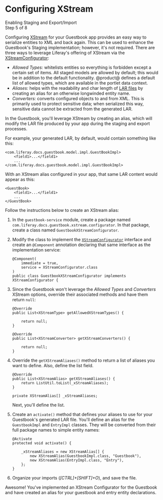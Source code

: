 # Configuring XStream [](id=configuring-xstream)

<div class="learn-path-step">
    <p>Enabling Staging and Export/Import<br>Step 5 of 8</p>
</div>

Configuring [XStream](http://x-stream.github.io/index.html) for your Guestbook
app provides an easy way to serialize entities to XML and back again. This can
be used to enhance the Guestbook's Staging implementation; however, it's not
required. There are three ways to leverage Liferay's offering of XStream via the
[XStreamConfigurator](@app-ref@/foundation/latest/javadocs/com/liferay/xstream/configurator/XStreamConfigurator.html):

- *Allowed Types:* whitelists entities so everything is forbidden except a
  certain set of items. All staged models are allowed by default; this would be
  in addition to the default functionality. @product@ defines a default list of
  allowed types, which are available in the portlet data context.
- *Aliases:* helps with the readability and char length of
  [LAR files](/develop/tutorials/-/knowledge_base/7-0/understanding-data-handlers#liferay-archive-lar-file)
  by creating an alias for an otherwise longwinded entity name.
- *Converters:* converts configured objects to and from XML. This is primarily
  used to protect sensitive data; when serialized this way, sensitive data
  cannot be extracted from the generated LAR.

In the Guestbook, you'll leverage XStream by creating an alias, which will
modify the LAR file produced by your app during the staging and export
processes.

For example, your generated LAR, by default, would contain something like this:

    <com.liferay.docs.guestbook.model.impl.GuestBookImpl>
        <field1>...</field1>
        ...
    </com.liferay.docs.guestbook.model.impl.GuestBookImpl>

With an XStream alias configured in your app, that same LAR content would appear
as this:

    <GuestBook>
        <field1>...</field1>
        ...
    </GuestBook>

Follow the instructions below to create an XStream alias:

1.  In the `guestbook-service` module, create a package named
    `com.liferay.docs.guestbook.xstream.configurator`. In that package, create
    a class named `GuestbookXStreamConfigurator`.

2.  Modify the class to implement the
    [`XStreamConfigurator`](@app-ref@/foundation/latest/javadocs/com/liferay/xstream/configurator/XStreamConfigurator.html)
    interface and create an `@Component` annotation declaring that same
    interface as the implementation service:

        @Component(
            immediate = true, 
            service = XStreamConfigurator.class
        )
        public class GuestbookXStreamConfigurator implements XStreamConfigurator {

3.  Since the Guestbook won't leverage the *Allowed Types* and *Converters*
    XStream options, override their associated methods and have them return
    `null`:

        @Override
        public List<XStreamType> getAllowedXStreamTypes() {

            return null;
        }

        @Override
        public List<XStreamConverter> getXStreamConverters() {

            return null;
        }

4.  Override the `getXStreamAliases()` method to return a list of aliases you
    want to define. Also, define the list field.

        @Override
        public List<XStreamAlias> getXStreamAliases() {
            return ListUtil.toList(_xStreamAliases);
        }

        private XStreamAlias[] _xStreamAliases;

    Next, you'll define the list.

5.  Create an `activate()` method that defines your aliases to use for your
    Guestbook's generated LAR file. You'll define an alias for the
    `GuestbookImpl` and `EntryImpl` classes. They will be converted from their
    full package names to simple entity names:

        @Activate
        protected void activate() {

            _xStreamAliases = new XStreamAlias[] {
                new XStreamAlias(GuestbookImpl.class, "Guestbook"),
                new XStreamAlias(EntryImpl.class, "Entry"),
            };
        }

6.  Organize your imports (*[CTRL]+[SHIFT]+O*), and save the file.

Awesome! You've implemented an XStream Configurator for the Guestbook and have
created an alias for your guestbook and entry entity declarations.
